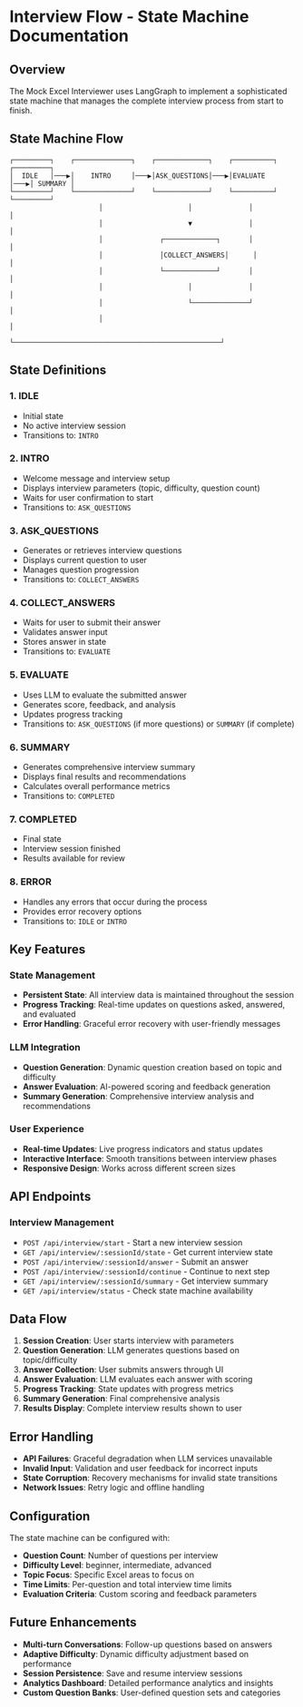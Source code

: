 # Interview Flow - State Machine Documentation

## Overview
The Mock Excel Interviewer uses LangGraph to implement a sophisticated state machine that manages the complete interview process from start to finish.

## State Machine Flow

```
┌─────────┐    ┌──────────────┐    ┌─────────────┐    ┌──────────┐    ┌─────────┐
│  IDLE   │───▶│    INTRO     │───▶│ASK_QUESTIONS│───▶│EVALUATE  │───▶│ SUMMARY │
└─────────┘    └──────────────┘    └─────────────┘    └──────────┘    └─────────┘
                      │                     │              │              │
                      │                     ▼              │              │
                      │              ┌─────────────┐       │              │
                      │              │COLLECT_ANSWERS│      │              │
                      │              └─────────────┘       │              │
                      │                     │              │              │
                      │                     └──────────────┘              │
                      │                                                   │
                      └───────────────────────────────────────────────────┘
```

## State Definitions

### 1. **IDLE** 
- Initial state
- No active interview session
- Transitions to: `INTRO`

### 2. **INTRO**
- Welcome message and interview setup
- Displays interview parameters (topic, difficulty, question count)
- Waits for user confirmation to start
- Transitions to: `ASK_QUESTIONS`

### 3. **ASK_QUESTIONS**
- Generates or retrieves interview questions
- Displays current question to user
- Manages question progression
- Transitions to: `COLLECT_ANSWERS`

### 4. **COLLECT_ANSWERS**
- Waits for user to submit their answer
- Validates answer input
- Stores answer in state
- Transitions to: `EVALUATE`

### 5. **EVALUATE**
- Uses LLM to evaluate the submitted answer
- Generates score, feedback, and analysis
- Updates progress tracking
- Transitions to: `ASK_QUESTIONS` (if more questions) or `SUMMARY` (if complete)

### 6. **SUMMARY**
- Generates comprehensive interview summary
- Displays final results and recommendations
- Calculates overall performance metrics
- Transitions to: `COMPLETED`

### 7. **COMPLETED**
- Final state
- Interview session finished
- Results available for review

### 8. **ERROR**
- Handles any errors that occur during the process
- Provides error recovery options
- Transitions to: `IDLE` or `INTRO`

## Key Features

### State Management
- **Persistent State**: All interview data is maintained throughout the session
- **Progress Tracking**: Real-time updates on questions asked, answered, and evaluated
- **Error Handling**: Graceful error recovery with user-friendly messages

### LLM Integration
- **Question Generation**: Dynamic question creation based on topic and difficulty
- **Answer Evaluation**: AI-powered scoring and feedback generation
- **Summary Generation**: Comprehensive interview analysis and recommendations

### User Experience
- **Real-time Updates**: Live progress indicators and status updates
- **Interactive Interface**: Smooth transitions between interview phases
- **Responsive Design**: Works across different screen sizes

## API Endpoints

### Interview Management
- `POST /api/interview/start` - Start a new interview session
- `GET /api/interview/:sessionId/state` - Get current interview state
- `POST /api/interview/:sessionId/answer` - Submit an answer
- `POST /api/interview/:sessionId/continue` - Continue to next step
- `GET /api/interview/:sessionId/summary` - Get interview summary
- `GET /api/interview/status` - Check state machine availability

## Data Flow

1. **Session Creation**: User starts interview with parameters
2. **Question Generation**: LLM generates questions based on topic/difficulty
3. **Answer Collection**: User submits answers through UI
4. **Answer Evaluation**: LLM evaluates each answer with scoring
5. **Progress Tracking**: State updates with progress metrics
6. **Summary Generation**: Final comprehensive analysis
7. **Results Display**: Complete interview results shown to user

## Error Handling

- **API Failures**: Graceful degradation when LLM services unavailable
- **Invalid Input**: Validation and user feedback for incorrect inputs
- **State Corruption**: Recovery mechanisms for invalid state transitions
- **Network Issues**: Retry logic and offline handling

## Configuration

The state machine can be configured with:
- **Question Count**: Number of questions per interview
- **Difficulty Level**: beginner, intermediate, advanced
- **Topic Focus**: Specific Excel areas to focus on
- **Time Limits**: Per-question and total interview time limits
- **Evaluation Criteria**: Custom scoring and feedback parameters

## Future Enhancements

- **Multi-turn Conversations**: Follow-up questions based on answers
- **Adaptive Difficulty**: Dynamic difficulty adjustment based on performance
- **Session Persistence**: Save and resume interview sessions
- **Analytics Dashboard**: Detailed performance analytics and insights
- **Custom Question Banks**: User-defined question sets and categories
